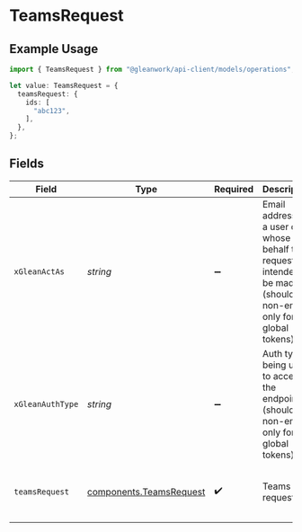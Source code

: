 # TeamsRequest

## Example Usage

```typescript
import { TeamsRequest } from "@gleanwork/api-client/models/operations";

let value: TeamsRequest = {
  teamsRequest: {
    ids: [
      "abc123",
    ],
  },
};
```

## Fields

| Field                                                                                                                    | Type                                                                                                                     | Required                                                                                                                 | Description                                                                                                              | Example                                                                                                                  |
| ------------------------------------------------------------------------------------------------------------------------ | ------------------------------------------------------------------------------------------------------------------------ | ------------------------------------------------------------------------------------------------------------------------ | ------------------------------------------------------------------------------------------------------------------------ | ------------------------------------------------------------------------------------------------------------------------ |
| `xGleanActAs`                                                                                                            | *string*                                                                                                                 | :heavy_minus_sign:                                                                                                       | Email address of a user on whose behalf the request is intended to be made (should be non-empty only for global tokens). |                                                                                                                          |
| `xGleanAuthType`                                                                                                         | *string*                                                                                                                 | :heavy_minus_sign:                                                                                                       | Auth type being used to access the endpoint (should be non-empty only for global tokens).                                |                                                                                                                          |
| `teamsRequest`                                                                                                           | [components.TeamsRequest](../../models/components/teamsrequest.md)                                                       | :heavy_check_mark:                                                                                                       | Teams request                                                                                                            | {<br/>"ids": [<br/>"abc123"<br/>]<br/>}                                                                                  |